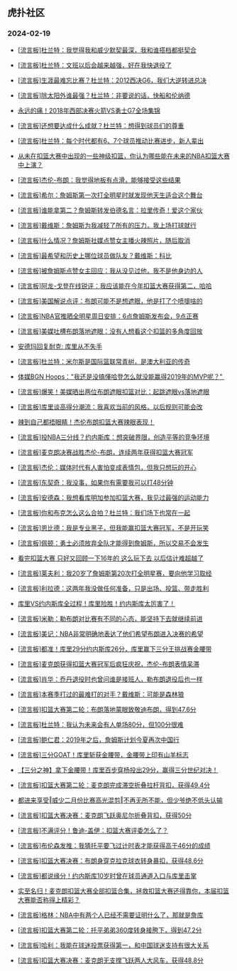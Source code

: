 ## 虎扑社区 
### 2024-02-19

+ [[流言板]杜兰特：我觉得我和威少默契最深，我和谁搭档都挺契合](https://bbs.hupu.com/624854111.html)

+ [[流言板]杜兰特：文班以后会越来越强，好在我快退役了](https://bbs.hupu.com/624854191.html)

+ [[流言板]生涯最难忘比赛？杜兰特：2012西决G6，我们大逆转进总决](https://bbs.hupu.com/624853950.html)

+ [[流言板]除太阳外谁最强？杜兰特：非要说的话，快船和伦纳德](https://bbs.hupu.com/624854445.html)

+ [永远的痛！2018年西部决赛火箭VS勇士G7全场集锦](https://bbs.hupu.com/624852305.html)

+ [[流言板]还想要达成什么成就？杜兰特：想得到球员们的尊重](https://bbs.hupu.com/624854357.html)

+ [[流言板]杜兰特：每个时代都有6、7个球员推动比赛进步，新人辈出](https://bbs.hupu.com/624853895.html)

+ [从未在扣篮大赛中出现的一些神级扣篮，你认为哪些能在未来的NBA扣篮大赛中上演？](https://bbs.hupu.com/624850271.html)

+ [[流言板]杰伦-布朗：我觉得地板有点滑，能够接受这些结果](https://bbs.hupu.com/624854685.html)

+ [[流言板]希尔：詹姆斯第一次打全明星时就发现他天生适合这个舞台](https://bbs.hupu.com/624853613.html)

+ [[流言板]谁能拿第二？詹姆斯转发伯德名言：拉里传奇！爱这个家伙](https://bbs.hupu.com/624850357.html)

+ [[流言板]戴维斯：詹姆斯为我减轻了所有的压力，我上场打球就行](https://bbs.hupu.com/624850135.html)

+ [[流言板]什么情况？詹姆斯社媒点赞女主播火辣照片，随后取消](https://bbs.hupu.com/624849279.html)

+ [[流言板]最希望和历史上哪位球员做队友？戴维斯：科比](https://bbs.hupu.com/624849745.html)

+ [[流言板]被詹姆斯点赞女主回应：我从没见过他，我不是他身边的人](https://bbs.hupu.com/624849594.html)

+ [[流言板]阿龙-戈登在线锐评：我应该能在今年扣篮大赛获得第二，哈哈](https://bbs.hupu.com/624849607.html)

+ [[流言板]美国解说点评：布朗可能不是想遮眼，他是打了个喷嚏啥的](https://bbs.hupu.com/624849873.html)

+ [[流言板]NBA官推晒全明星周日安排：6点詹姆斯发布会，9点正赛](https://bbs.hupu.com/624855143.html)

+ [[流言板]美媒吐槽布朗落地遮眼：没有人想看这个扣篮的多角度回放](https://bbs.hupu.com/624849257.html)

+ [安德玛回复耐克: 库里从不失手](https://bbs.hupu.com/624849597.html)

+ [[流言板]杜兰特：米尔斯是国际篮联常青树，是澳大利亚的传奇](https://bbs.hupu.com/624854284.html)

+ [体媒BGN Hoops："我还是没搞懂哈登怎么就没能赢得2019年的MVP呢？"  ​](https://bbs.hupu.com/624852327.html)

+ [[流言板]爆笑！美媒晒出两位布朗遮眼扣篮对比：起跳遮眼vs落地遮眼](https://bbs.hupu.com/624848915.html)

+ [[流言板]库里谈高得分潮流：我喜欢当前的风格，以后规则可能会改](https://bbs.hupu.com/624851819.html)

+ [辣到自己都捂眼睛！杰伦布朗扣篮大赛辣眼表现！](https://bbs.hupu.com/624848773.html)

+ [[流言板]投NBA三分线？约内斯库：想突破界限，创造平等的竞争环境](https://bbs.hupu.com/624849456.html)

+ [[流言板]麦克朗决赛战胜杰伦-布朗，连续两年获得扣篮大赛冠军](https://bbs.hupu.com/624847894.html)

+ [[流言板]杰伦：媒体时代有人害怕变成表情包，但我只想玩的开心](https://bbs.hupu.com/624848816.html)

+ [[流言板]东契奇：我没事，如果你有需要我可以打48分钟](https://bbs.hupu.com/624850763.html)

+ [[流言板]安德森：我想看库明加参加扣篮大赛，我见过最强的运动能力](https://bbs.hupu.com/624849835.html)

+ [[流言板]你和布克怎么这么合拍？杜兰特：我们场下也常在一起](https://bbs.hupu.com/624853995.html)

+ [[流言板]恩比德：我是专业黑子，但我能赢扣篮大赛冠军，不是开玩笑](https://bbs.hupu.com/624847903.html)

+ [[流言板]佩顿：勇士必须放弃全队才能得到詹姆斯，所以交易不会发生](https://bbs.hupu.com/624849611.html)

+ [看完扣篮大赛 只好又回顾一下16年的 这么玩下去 以后估计难超越了](https://bbs.hupu.com/624848152.html)

+ [[流言板]莱夫利：我20岁了詹姆斯第20次打全明星赛，要向他学习取经](https://bbs.hupu.com/624855051.html)

+ [[流言板]利拉德：这两年我没做任何准备，只是出场、投篮、带走胜利](https://bbs.hupu.com/624849096.html)

+ [库里VS约内斯库全过程！库里险胜！约内斯库太厉害了！](https://bbs.hupu.com/624848469.html)

+ [[流言板]米勒：勒布朗对比赛有不同的心态，能坚持下去就继续前进](https://bbs.hupu.com/624854745.html)

+ [[流言板]美记：NBA非常明确地表达了他们希望布朗进入决赛的希望](https://bbs.hupu.com/624847772.html)

+ [[流言板]都准！库里29分约内斯库26分，库里赢下三分王挑战赛金腰带](https://bbs.hupu.com/624847058.html)

+ [[流言板]麦克朗获得扣篮大赛冠军后疯狂庆祝，杰伦-布朗表情呆滞](https://bbs.hupu.com/624847986.html)

+ [[流言板]肖华：乔丹退役时也曾问谁是接班人，勒布朗退役后也一样](https://bbs.hupu.com/624848846.html)

+ [[流言板]本赛季打过的最难打的对手？戴维斯：可能是森林狼](https://bbs.hupu.com/624849369.html)

+ [[流言板]扣篮大赛第二轮：布朗落地蒙眼致敬迪布朗，得到47.6分](https://bbs.hupu.com/624847585.html)

+ [[流言板]杜兰特：我认为未来会有人单场80分，但100分很难](https://bbs.hupu.com/624853839.html)

+ [[流言板]鲍仁君：2019年之后，詹姆斯计划今夏再次中国行](https://bbs.hupu.com/624846260.html)

+ [[流言板]三分GOAT！库里斩获金腰带，金腰带上印有山羊标志](https://bbs.hupu.com/624847346.html)

+ [【三分之神】拿下金腰带！库里百步穿杨投出29分，赢得三分世纪对决！](https://bbs.hupu.com/624847378.html)

+ [[流言板]扣篮大赛第二轮：麦克朗完成滞空折叠拉杆背扣，获得49.4分](https://bbs.hupu.com/624847559.html)

+ [都进来享受‖威少二月份比赛高光混剪‖不再无所不能，但少爷绝不低头认输](https://bbs.hupu.com/624853025.html)

+ [[流言板]扣篮大赛决赛：麦克朗飞跃奥尼尔折叠背扣，获得50分](https://bbs.hupu.com/624847892.html)

+ [[流言板]不满评分！鲁迪-盖伊：扣篮大赛评委怎么了？](https://bbs.hupu.com/624847618.html)

+ [[流言板]布伦森发推：我猜托平要飞过计时表才能获得高于46分的成绩](https://bbs.hupu.com/624849178.html)

+ [[流言板]扣篮大赛决赛：布朗身穿克拉克球衣转身暴扣，获得48.6分](https://bbs.hupu.com/624847780.html)

+ [[流言板]都说缘分！约内斯库10岁时曾在球员通道入口与库里击掌](https://bbs.hupu.com/624847320.html)

+ [实至名归！麦克朗扣篮大赛全部扣篮合集，拯救扣篮大赛还得靠你，本届扣篮大赛能否称得上精彩？](https://bbs.hupu.com/624848711.html)

+ [[流言板]格林：NBA中有两个人已经不需要证明什么了，那就是詹库](https://bbs.hupu.com/624846670.html)

+ [[流言板]扣篮大赛第二轮：托平弟弟360度转身接胯下，得到47.2分](https://bbs.hupu.com/624847532.html)

+ [[流言板]哈利：我能在球迷投票获得第一，和中国球迷支持有很大关系](https://bbs.hupu.com/624846723.html)

+ [[流言板]扣篮大赛决赛：麦克朗无支撑飞跃两人大风车，获得48.8分](https://bbs.hupu.com/624847793.html)

